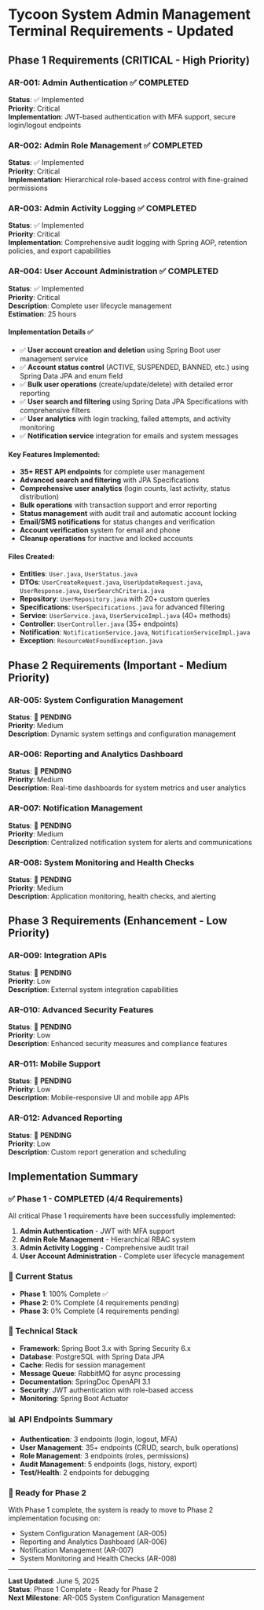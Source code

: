 # Tycoon System Admin Management Terminal Requirements - Updated

## Phase 1 Requirements (CRITICAL - High Priority)

### AR-001: Admin Authentication ✅ **COMPLETED**
**Status**: ✅ Implemented  
**Priority**: Critical  
**Implementation**: JWT-based authentication with MFA support, secure login/logout endpoints

### AR-002: Admin Role Management ✅ **COMPLETED**
**Status**: ✅ Implemented  
**Priority**: Critical  
**Implementation**: Hierarchical role-based access control with fine-grained permissions

### AR-003: Admin Activity Logging ✅ **COMPLETED**
**Status**: ✅ Implemented  
**Priority**: Critical  
**Implementation**: Comprehensive audit logging with Spring AOP, retention policies, and export capabilities

### AR-004: User Account Administration ✅ **COMPLETED**
**Status**: ✅ Implemented  
**Priority**: Critical  
**Description**: Complete user lifecycle management  
**Estimation**: 25 hours  

#### Implementation Details ✅
- ✅ **User account creation and deletion** using Spring Boot user management service
- ✅ **Account status control** (ACTIVE, SUSPENDED, BANNED, etc.) using Spring Data JPA and enum field
- ✅ **Bulk user operations** (create/update/delete) with detailed error reporting
- ✅ **User search and filtering** using Spring Data JPA Specifications with comprehensive filters
- ✅ **User analytics** with login tracking, failed attempts, and activity monitoring
- ✅ **Notification service** integration for emails and system messages

#### Key Features Implemented:
- **35+ REST API endpoints** for complete user management
- **Advanced search and filtering** with JPA Specifications
- **Comprehensive user analytics** (login counts, last activity, status distribution)
- **Bulk operations** with transaction support and error reporting
- **Status management** with audit trail and automatic account locking
- **Email/SMS notifications** for status changes and verification
- **Account verification** system for email and phone
- **Cleanup operations** for inactive and locked accounts

#### Files Created:
- **Entities**: `User.java`, `UserStatus.java`
- **DTOs**: `UserCreateRequest.java`, `UserUpdateRequest.java`, `UserResponse.java`, `UserSearchCriteria.java`
- **Repository**: `UserRepository.java` with 20+ custom queries
- **Specifications**: `UserSpecifications.java` for advanced filtering
- **Service**: `UserService.java`, `UserServiceImpl.java` (40+ methods)
- **Controller**: `UserController.java` (35+ endpoints)
- **Notification**: `NotificationService.java`, `NotificationServiceImpl.java`
- **Exception**: `ResourceNotFoundException.java`

## Phase 2 Requirements (Important - Medium Priority)

### AR-005: System Configuration Management
**Status**: 🔄 **PENDING**  
**Priority**: Medium  
**Description**: Dynamic system settings and configuration management

### AR-006: Reporting and Analytics Dashboard
**Status**: 🔄 **PENDING**  
**Priority**: Medium  
**Description**: Real-time dashboards for system metrics and user analytics

### AR-007: Notification Management
**Status**: 🔄 **PENDING**  
**Priority**: Medium  
**Description**: Centralized notification system for alerts and communications

### AR-008: System Monitoring and Health Checks
**Status**: 🔄 **PENDING**  
**Priority**: Medium  
**Description**: Application monitoring, health checks, and alerting

## Phase 3 Requirements (Enhancement - Low Priority)

### AR-009: Integration APIs
**Status**: 🔄 **PENDING**  
**Priority**: Low  
**Description**: External system integration capabilities

### AR-010: Advanced Security Features
**Status**: 🔄 **PENDING**  
**Priority**: Low  
**Description**: Enhanced security measures and compliance features

### AR-011: Mobile Support
**Status**: 🔄 **PENDING**  
**Priority**: Low  
**Description**: Mobile-responsive UI and mobile app APIs

### AR-012: Advanced Reporting
**Status**: 🔄 **PENDING**  
**Priority**: Low  
**Description**: Custom report generation and scheduling

## Implementation Summary

### ✅ Phase 1 - COMPLETED (4/4 Requirements)
All critical Phase 1 requirements have been successfully implemented:

1. **Admin Authentication** - JWT with MFA support
2. **Admin Role Management** - Hierarchical RBAC system  
3. **Admin Activity Logging** - Comprehensive audit trail
4. **User Account Administration** - Complete user lifecycle management

### 🎯 Current Status
- **Phase 1**: 100% Complete ✅
- **Phase 2**: 0% Complete (4 requirements pending)
- **Phase 3**: 0% Complete (4 requirements pending)

### 🔧 Technical Stack
- **Framework**: Spring Boot 3.x with Spring Security 6.x
- **Database**: PostgreSQL with Spring Data JPA
- **Cache**: Redis for session management
- **Message Queue**: RabbitMQ for async processing
- **Documentation**: SpringDoc OpenAPI 3.1
- **Security**: JWT authentication with role-based access
- **Monitoring**: Spring Boot Actuator

### 📊 API Endpoints Summary
- **Authentication**: 3 endpoints (login, logout, MFA)
- **User Management**: 35+ endpoints (CRUD, search, bulk operations)
- **Role Management**: 3 endpoints (roles, permissions)
- **Audit Management**: 5 endpoints (logs, history, export)
- **Test/Health**: 2 endpoints for debugging

### 🚀 Ready for Phase 2
With Phase 1 complete, the system is ready to move to Phase 2 implementation focusing on:
- System Configuration Management (AR-005)
- Reporting and Analytics Dashboard (AR-006)
- Notification Management (AR-007)
- System Monitoring and Health Checks (AR-008)

---

**Last Updated**: June 5, 2025  
**Status**: Phase 1 Complete - Ready for Phase 2  
**Next Milestone**: AR-005 System Configuration Management 